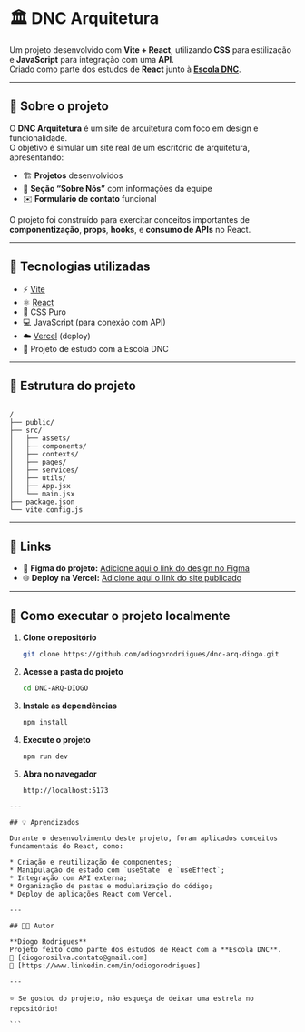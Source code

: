 # 🏛️ DNC Arquitetura

Um projeto desenvolvido com **Vite + React**, utilizando **CSS** para estilização e **JavaScript** para integração com uma **API**.  
Criado como parte dos estudos de **React** junto à **[Escola DNC](https://www.escoladnc.com.br/)**.

---

## 🧱 Sobre o projeto

O **DNC Arquitetura** é um site de arquitetura com foco em design e funcionalidade.  
O objetivo é simular um site real de um escritório de arquitetura, apresentando:

- 🏗️ **Projetos** desenvolvidos  
- 🧍 **Seção “Sobre Nós”** com informações da equipe  
- ✉️ **Formulário de contato** funcional  

O projeto foi construído para exercitar conceitos importantes de **componentização**, **props**, **hooks**, e **consumo de APIs** no React.

---

## 🚀 Tecnologias utilizadas

- ⚡ [Vite](https://vitejs.dev/)
- ⚛️ [React](https://react.dev/)
- 🎨 CSS Puro
- 💻 JavaScript (para conexão com API)
- ☁️ [Vercel](https://vercel.com/) (deploy)
- 🏫 Projeto de estudo com a Escola DNC

---

## 📁 Estrutura do projeto

```

/
├── public/
├── src/
│   ├── assets/
│   ├── components/
│   ├── contexts/
│   ├── pages/
│   ├── services/
│   ├── utils/
│   ├── App.jsx
│   └── main.jsx
├── package.json
└── vite.config.js

````

---

## 🔗 Links

- 🎨 **Figma do projeto:** [Adicione aqui o link do design no Figma](https://www.figma.com/design/lzYMhJKI4i7geTOviicb0o/Projeto-React?node-id=0-1&p=f)
- 🌐 **Deploy na Vercel:** [Adicione aqui o link do site publicado](https://dnc-arq-diogo.vercel.app/)

---

## 🧩 Como executar o projeto localmente

1. **Clone o repositório**
   ```bash
   git clone https://github.com/odiogorodriigues/dnc-arq-diogo.git

2. **Acesse a pasta do projeto**

   ```bash
   cd DNC-ARQ-DIOGO
   ```

3. **Instale as dependências**

   ```bash
   npm install
   ```

4. **Execute o projeto**

   ```bash
   npm run dev
   ```

5. **Abra no navegador**

   ```
   http://localhost:5173
   ```

````
---

## 💡 Aprendizados

Durante o desenvolvimento deste projeto, foram aplicados conceitos fundamentais do React, como:

* Criação e reutilização de componentes;
* Manipulação de estado com `useState` e `useEffect`;
* Integração com API externa;
* Organização de pastas e modularização do código;
* Deploy de aplicações React com Vercel.

---

## 🧑‍💻 Autor

**Diogo Rodrigues**
Projeto feito como parte dos estudos de React com a **Escola DNC**.
📧 [diogorosilva.contato@gmail.com]
🔗 [https://www.linkedin.com/in/odiogorodrigues]

---

⭐ Se gostou do projeto, não esqueça de deixar uma estrela no repositório!

```
